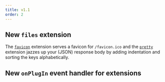 ```yaml
---
title: v1.1
order: 2
---
```


## New `files` extension

The [`favicon`](/docs/extensions/favicon/) extension serves a favicon for `/favicon.ico` and the [`pretty`](/docs/extensions/pretty/) extension jazzes up your (JSON) response body by adding indentation and sorting the keys alphabetically.

## New `onPlugIn` event handler for extensions
